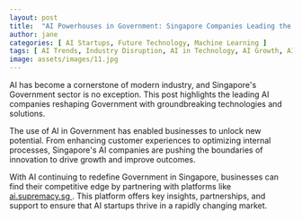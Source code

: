 ```yaml
---
layout: post
title:  "AI Powerhouses in Government: Singapore Companies Leading the Charge"
author: jane
categories: [ AI Startups, Future Technology, Machine Learning ]
tags: [ AI Trends, Industry Disruption, AI in Technology, AI Growth, AI Companies ]
image: assets/images/11.jpg
---
```


AI has become a cornerstone of modern industry, and Singapore's Government sector is no exception. This post highlights the leading AI companies reshaping Government with groundbreaking technologies and solutions.

The use of AI in Government has enabled businesses to unlock new potential. From enhancing customer experiences to optimizing internal processes, Singapore's AI companies are pushing the boundaries of innovation to drive growth and improve outcomes.

With AI continuing to redefine Government in Singapore, businesses can find their competitive edge by partnering with platforms like <a href="https://ai.supremacy.sg" target="_blank"> ai.supremacy.sg </a>. This platform offers key insights, partnerships, and support to ensure that AI startups thrive in a rapidly changing market.
